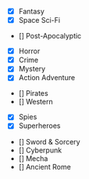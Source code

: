 - [X] Fantasy
- [X] Space Sci-Fi
- [] Post-Apocalyptic
- [X] Horror
- [X] Crime
- [X] Mystery
- [X] Action Adventure
- [] Pirates
- [] Western
- [X] Spies
- [X] Superheroes
- [] Sword & Sorcery
- [] Cyberpunk
- [] Mecha
- [] Ancient Rome
